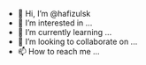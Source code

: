 - 👋 Hi, I’m @hafizulsk
- 👀 I’m interested in ...
- 🌱 I’m currently learning ...
- 💞️ I’m looking to collaborate on ...
- 📫 How to reach me ...

<!---
hafizulsk/hafizulsk is a ✨ special ✨ repository because its `README.md` (this file) appears on your GitHub profile.
You can click the Preview link to take a look at your changes.
--->
